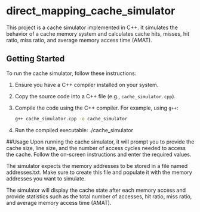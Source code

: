 # direct_mapping_cache_simulator

This project is a cache simulator implemented in C++. It simulates the behavior of a cache memory system and calculates cache hits, misses, hit ratio, miss ratio, and average memory access time (AMAT).

## Getting Started

To run the cache simulator, follow these instructions:

1. Ensure you have a C++ compiler installed on your system.
2. Copy the source code into a C++ file (e.g., `cache_simulator.cpp`).
3. Compile the code using the C++ compiler. For example, using `g++`:

   ```bash
   g++ cache_simulator.cpp -o cache_simulator
4. Run the compiled executable: ./cache_simulator

##Usage
Upon running the cache simulator, it will prompt you to provide the cache size, line size, and the number of access cycles needed to access the cache. Follow the on-screen instructions and enter the required values.

The simulator expects the memory addresses to be stored in a file named addresses.txt. Make sure to create this file and populate it with the memory addresses you want to simulate.

The simulator will display the cache state after each memory access and provide statistics such as the total number of accesses, hit ratio, miss ratio, and average memory access time (AMAT).
